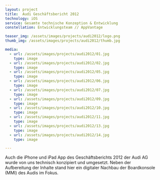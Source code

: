 ```yaml
---
layout: project
title:  Audi Geschäftsbericht 2012
technology: iOS
service: Gesamte technische Konzeption & Entwicklung
constellation: Entwicklungsteam // AppVantage

teaser_img: /assets/images/projects/audi2012/logo.png
thumb_img: /assets/images/projects/audi2012/thumb.jpg

media:
  - url: /assets/images/projects/audi2012/01.jpg
    type: image
  - url: /assets/images/projects/audi2012/02.jpg
    type: image
  - url: /assets/images/projects/audi2012/05.jpg
    type: image           
  - url: /assets/images/projects/audi2012/06.jpg
    type: image
  - url: /assets/images/projects/audi2012/07.jpg
    type: image
  - url: /assets/images/projects/audi2012/09.jpg
    type: image
  - url: /assets/images/projects/audi2012/10.jpg
    type: image
  - url: /assets/images/projects/audi2012/11.jpg
    type: image
  - url: /assets/images/projects/audi2012/13.jpg
    type: image
  - url: /assets/images/projects/audi2012/14.jpg
    type: image

---
```


Auch die iPhone und iPad App des Geschäftsberichts 2012 der Audi AG wurde von uns technisch konzipiert und umgesetzt. Neben der Aufbereitung der Inhalte stand hier ein digitaler Nachbau der Boardkonsole (MMI) des Audis im Fokus.